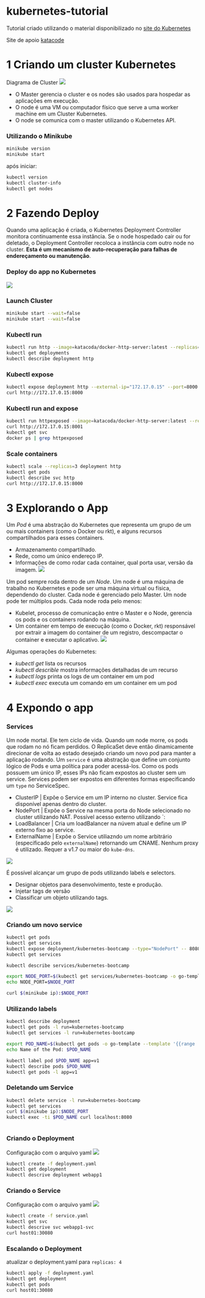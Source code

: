 # kubernetes-tutorial
Tutorial criado utilizando o material disponibilizado no [site do Kubernetes](https://kubernetes.io/docs/tutorials/kubernetes-basics/)

Site de apoio [katacode](https://www.katacoda.com/courses/kubernetes)

# 1 Criando um cluster Kubernetes 

Diagrama de Cluster
![](https://d33wubrfki0l68.cloudfront.net/99d9808dcbf2880a996ed50d308a186b5900cec9/40b94/docs/tutorials/kubernetes-basics/public/images/module_01_cluster.svg)

- O Master gerencia o cluster e os nodes são usados para hospedar as aplicações em execução.
- O node é uma VM ou computador físico que serve a uma worker machine em um Cluster Kubernetes.
- O node se comunica com o master utilizando o Kubernetes API.

### Utilizando o Minikube
```bash
minikube version
minikube start
```

após iniciar:
```bash
kubectl version
kubectl cluster-info
kubectl get nodes
```

# 2 Fazendo Deploy

Quando uma aplicação é criada, o Kubernetes Deployment Controller monitora continuamente essa instância. Se o node hospedado cair ou for deletado, o Deployment Controller recoloca a instância com outro node no cluster. **Esta é um mecanismo de auto-recuperação para falhas de endereçamento ou manutenção**.

### Deploy do app no Kubernetes

![](https://d33wubrfki0l68.cloudfront.net/152c845f25df8e69dd24dd7b0836a289747e258a/4a1d2/docs/tutorials/kubernetes-basics/public/images/module_02_first_app.svg)

### Launch Cluster
```bash
minikube start --wait=false
minikube start --wait=false
```
### Kubectl run
```bash
kubectl run http --image=katacoda/docker-http-server:latest --replicas=1
kubectl get deployments
kubectl describe deployment http
```

### Kubectl expose
```bash
kubectl expose deployment http --external-ip="172.17.0.15" --port=8000 --target-port=80
curl http://172.17.0.15:8000
```

### Kubectl run and expose
```bash
kubectl run httpexposed --image=katacoda/docker-http-server:latest --replicas=1 --port=80 --hostport=8001
curl http://172.17.0.15:8001
kubectl get svc
docker ps | grep httpexposed
```

### Scale containers
```bash
kubectl scale --replicas=3 deployment http
kubectl get pods
kubectl describe svc http
curl http://172.17.0.15:8000
```

# 3 Explorando o App

Um *Pod* é uma abstração do Kubernetes que representa um grupo de um ou mais containers (como o Docker ou rkt), e alguns recursos compartilhados para esses containers.
- Armazenamento compartilhado.
- Rede, como um único endereço IP.
- Informações de como rodar cada container, qual porta usar, versão da imagem.
![](https://d33wubrfki0l68.cloudfront.net/fe03f68d8ede9815184852ca2a4fd30325e5d15a/98064/docs/tutorials/kubernetes-basics/public/images/module_03_pods.svg)

Um pod sempre roda dentro de um *Node*. Um node é uma máquina de trabalho no Kubernetes e pode ser uma máquina virtual ou física, dependendo do cluster. Cada node é gerenciado pelo Master. Um node pode ter múltiplos pods.
Cada node roda pelo menos:
- Kubelet, processo de comunicação entre o Master e o Node, gerencia os pods e os containers rodando na máquina.
- Um container em tempo de execução (como o Docker, rkt) responsável por extrair a imagem do container de um registro, descompactar o container e executar o aplicativo.
![](https://d33wubrfki0l68.cloudfront.net/5cb72d407cbe2755e581b6de757e0d81760d5b86/a9df9/docs/tutorials/kubernetes-basics/public/images/module_03_nodes.svg)

Algumas operações do Kubernetes:
- *kubectl get* lista os recursos
- *kubectl describle* mostra informações detalhadas de um recurso
- *kubectl logs* printa os logs de um container em um pod
- *kubectl exec* executa um comando em um container em um pod

# 4 Expondo o app

### Services

Um node  mortal. Ele tem ciclo de vida. Quando um node morre, os pods que rodam no nó ficam perdidos. O ReplicaSet deve então dinamicamente direcionar de volta ao estado desejado criando um novo pod para manter a aplicação rodando.
Um `service` é uma abstração que define um conjunto lógico de Pods e uma política para poder acessá-los. 
Como os pods possuem um único IP, esses IPs não ficam expostos ao cluster sem um service.
Services podem ser expostos em diferentes formas especificando um `type` no ServiceSpec.

- ClusterIP    | Expõe o Service em um IP interno no cluster. Service fica disponível apenas dentro do cluster.
- NodePort     | Expõe o Service na mesma porta do Node selecionado no cluster utilizando NAT. Possível acesso externo utilizando `<NodeIP>:<NodePort>
- LoadBalancer | Cria um loadBalancer na núvem atual e define um IP externo fixo ao service.
- ExternalName | Expõe o Service utiliazndo um nome arbitrário (especificado pelo `externalName`) retornando um CNAME. Nenhum proxy é utilizado. Requer a v1.7 ou maior do `kube-dns`.

![](https://d33wubrfki0l68.cloudfront.net/cc38b0f3c0fd94e66495e3a4198f2096cdecd3d5/ace10/docs/tutorials/kubernetes-basics/public/images/module_04_services.svg)

É possível alcançar um grupo de pods utilizando labels e selectors.
- Designar objetos para desenvolvimento, teste e produção.
- Injetar tags de versão
- Classificar um objeto utilizando tags.

![](https://d33wubrfki0l68.cloudfront.net/b964c59cdc1979dd4e1904c25f43745564ef6bee/f3351/docs/tutorials/kubernetes-basics/public/images/module_04_labels.svg)

### Criando um novo service

```bash
kubectl get pods
kubectl get services
kubectl expose deployment/kubernetes-bootcamp --type="NodePort" -- 8080
kubectl get services

kubectl describe services/kubernetes-bootcamp

export NODE_PORT=$(kubectl get services/kubernetes-bootcamp -o go-template='{{(index .spec.ports 0).nodePort}}')
echo NODE_PORT=$NODE_PORT

curl $(minikube ip):$NODE_PORT
```

### Utilizando labels

```bash
kubectl describe deployment
kubectl get pods -l run=kubernetes-bootcamp
kubectl get services -l run=kubernetes-bootcamp

export POD_NAME=$(kubectl get pods -o go-template --template '{{range .items}}{{.metadata.name}}{{"\n"}}{{end}}')
echo Name of the Pod: $POD_NAME

kubectl label pod $POD_NAME app=v1
kubectl describe pods $POD_NAME
kubectl get pods -l app=v1
```

### Deletando um Service

```bash
kubectl delete service -l run=kubernetes-bootcamp
kubectl get services
curl $(minikube ip):$NODE_PORT
kubectl exec -ti $POD_NAME curl localhost:8080
```

```bash

```



### Criando o Deployment

Configuração com o arquivo yaml
![](deployment.yaml)

```bash
kubectl create -f deployment.yaml
kubectl get deployment
kubectl descrive deployment webapp1
```
### Criando o Service

Configuração com o arquivo yaml
![](service.yaml)

```bash
kubectl create -f service.yaml
kubectl get svc
kubectl descrive svc webapp1-svc
curl host01:30080
```

### Escalando o Deployment

atualizar o deployment.yaml para `replicas: 4`

```bash
kubectl apply -f deployment.yaml
kubectl get deployment
kubectl get pods
curl host01:30080
```
